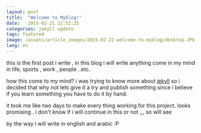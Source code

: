 ```yaml
---
layout: post
title:  "Welcome to Myblog!"
date:   2015-02-21 22:52:25
categories: jekyll update
tags: featured
image: /assets/article_images/2015-02-22-welcome-to-myblog/desktop.JPG
lang: en
---
```

this is the first post i write , in this blog i will write anything come in my mind in life, sports , work , people ..etc.

how this come to my mind? i was trying to know more about [jekyll] so i decided that why not lets give it a try and publish something since i believe if you learn something you have to do it by hand.

it took me like two days to make every thing working for this project. looks promising .
i don't know if i will continue in this or not ,,, so will see

by the way i will write in english and arabic :P 




[jekyll]:      http://jekyllrb.com
